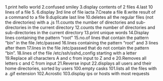 1.print hello world
2.confused smiley
3.display contents of 2 files
4.last 10 lines of a file
5.
6.display 3rd line of file iacta
7.Create a file
8.write result of a command to a file
9.duplicate last line
10.deletes all the regular files (not the directories) with a .js
11.counts the number of directories and sub-directories in the current directory
12.counts the number of directories and sub-directories in the current directory
13.print unique words
14.Display lines containing the pattern “root"
15.no.of lines that contain the pattern “bin” in the file /etc/passwd
16.lines containing the pattern “root” and 3 lines after them 
17.lines in the file /etc/passwd that do not contain the pattern “bin”.
18.lines of the file /etc/ssh/sshd_config starting with a letter
19.Replace all characters A and c from input to Z and e
20.Removes all letters c and C from input
21.Reverse input
22.displays all users and their home directories, sorted by users
100.empty casks
101.lists all the files with a .gif extension
102.Acrostic
103.display ips or hosts with most requests
